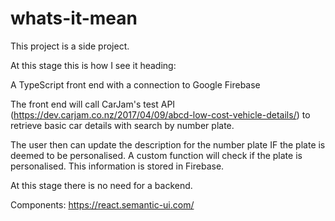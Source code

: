 # whats-it-mean

This project is a side project.

At this stage this is how I see it heading:

A TypeScript front end with a connection to Google Firebase

The front end will call CarJam's test API (https://dev.carjam.co.nz/2017/04/09/abcd-low-cost-vehicle-details/) to retrieve basic car details with search by number plate.

The user then can update the description for the number plate IF the plate is deemed to be personalised. 
A custom function will check if the plate is personalised. This information is stored in Firebase.

At this stage there is no need for a backend.


Components: https://react.semantic-ui.com/
